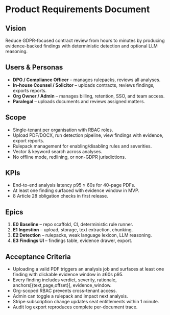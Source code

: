 # Product Requirements Document

## Vision
Reduce GDPR-focused contract review from hours to minutes by producing evidence-backed findings with deterministic detection and optional LLM reasoning.

## Users & Personas
- **DPO / Compliance Officer** – manages rulepacks, reviews all analyses.
- **In-house Counsel / Solicitor** – uploads contracts, reviews findings, exports reports.
- **Org Owner / Admin** – manages billing, retention, SSO, and team access.
- **Paralegal** – uploads documents and reviews assigned matters.

## Scope
- Single-tenant per organisation with RBAC roles.
- Upload PDF/DOCX, run detection pipeline, view findings with evidence, export reports.
- Rulepack management for enabling/disabling rules and severities.
- Vector & keyword search across analyses.
- No offline mode, redlining, or non-GDPR jurisdictions.

## KPIs
- End-to-end analysis latency p95 ≤ 60s for 40-page PDFs.
- At least one finding surfaced with evidence window in MVP.
- 8 Article 28 obligation checks in first release.

## Epics
1. **E0 Baseline** – repo scaffold, CI, deterministic rule runner.
2. **E1 Ingestion** – upload, storage, text extraction, chunking.
3. **E2 Detection** – rulepacks, weak language lexicon, LLM reasoning.
4. **E3 Findings UI** – findings table, evidence drawer, export.

## Acceptance Criteria
- Uploading a valid PDF triggers an analysis job and surfaces at least one finding with clickable evidence window in ≤60s p95.
- Every finding includes verdict, severity, rationale, anchors[{text,page,offset}], evidence_window.
- Org-scoped RBAC prevents cross-tenant access.
- Admin can toggle a rulepack and impact next analysis.
- Stripe subscription change updates seat entitlements within 1 minute.
- Audit log export reproduces complete per-document trace.
